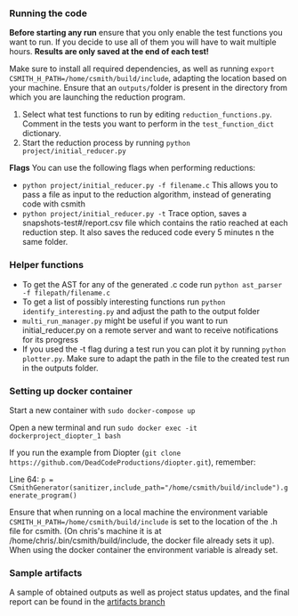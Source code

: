 ### Running the code
**Before starting any run** ensure that you only enable the test functions you want to run. If you decide to use all of them you will have to wait multiple hours. **Results are only saved at the end of each test!**

Make sure to install all required dependencies, as well as running `export CSMITH_H_PATH=/home/csmith/build/include`, adapting the location based on your machine. Ensure that an `outputs/`folder is present in the directory from which you are launching the reduction program.

1. Select what test functions to run by editing `reduction_functions.py`. Comment in the tests you want to perform in the `test_function_dict` dictionary.
2. Start the reduction process by running `python project/initial_reducer.py`

**Flags**
You can use the following flags when performing reductions:
- `python project/initial_reducer.py -f filename.c` This allows you to pass a file as input to the reduction algorithm, instead of generating code with csmith
- `python project/initial_reducer.py -t` Trace option, saves a snapshots-test#/report.csv file which contains the ratio reached at each reduction step. It also saves the reduced code every 5 minutes n the same folder.

### Helper functions 
* To get the AST for any of the generated .c code  run `python ast_parser -f filepath/filename.c`
* To get a list of possibly interesting functions run `python identify_interesting.py` and adjust the path to the output folder
* `multi_run_manager.py` might be useful if you want to run initial_reducer.py on a remote server and want to receive notifications for its progress
* If you used the -t flag during a test run you can plot it by running `python plotter.py`. Make sure to adapt the path in the file to the created test run in the outputs folder.


### Setting up docker container
Start a new container with `sudo docker-compose up`

Open a new terminal and run `sudo docker exec -it dockerproject_diopter_1 bash`

If you run the example from Diopter (`git clone https://github.com/DeadCodeProductions/diopter.git`), remember:

Line 64: `p = CSmithGenerator(sanitizer,include_path="/home/csmith/build/include").generate_program()`

Ensure that when running on a local machine the environment variable `CSMITH_H_PATH=/home/csmith/build/include` is set to the location of the .h file for csmith. (On chris's machine it is at /home/chris/.bin/csmith/build/include, the docker file already sets it up). When using the docker container the environment variable is already set.

### Sample artifacts
A sample of obtained outputs as well as project status updates, and the final report can be found in the [artifacts branch](https://gitlab.ethz.ch/tibaldoc/ast_largebinaries_smallcode/-/tree/artifacts?ref_type=heads)
